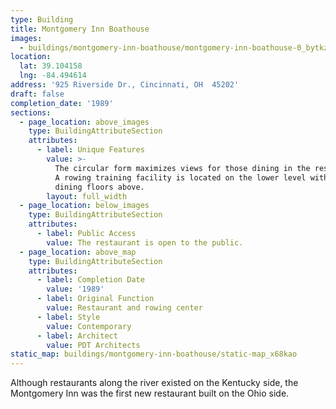 ```yaml
---
type: Building
title: Montgomery Inn Boathouse
images:
  - buildings/montgomery-inn-boathouse/montgomery-inn-boathouse-0_bytkzz
location:
  lat: 39.104158
  lng: -84.494614
address: '925 Riverside Dr., Cincinnati, OH  45202'
draft: false
completion_date: '1989'
sections:
  - page_location: above_images
    type: BuildingAttributeSection
    attributes:
      - label: Unique Features
        value: >-
          The circular form maximizes views for those dining in the restaurant.
          A rowing training facility is located on the lower level with two
          dining floors above.
        layout: full_width
  - page_location: below_images
    type: BuildingAttributeSection
    attributes:
      - label: Public Access
        value: The restaurant is open to the public.
  - page_location: above_map
    type: BuildingAttributeSection
    attributes:
      - label: Completion Date
        value: '1989'
      - label: Original Function
        value: Restaurant and rowing center
      - label: Style
        value: Contemporary
      - label: Architect
        value: PDT Architects
static_map: buildings/montgomery-inn-boathouse/static-map_x68kao
---
```


Although restaurants along the river existed on the Kentucky side, the Montgomery Inn was the first new restaurant built on the Ohio side.

